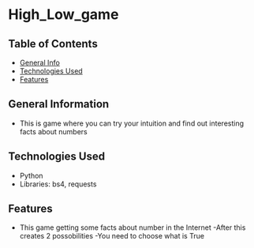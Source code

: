 # High_Low_game


## Table of Contents
* [General Info](#general-information)
* [Technologies Used](#technologies-used)
* [Features](#features)




## General Information
- This is game where you can try your intuition and find out interesting facts about numbers


## Technologies Used
- Python 
- Libraries: bs4, requests

## Features
- This game getting some facts about number in the Internet
-After this creates 2 possobilities 
-You need to choose what is True 



